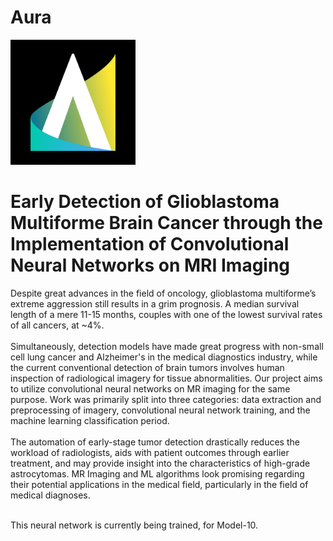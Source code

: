 # Aura
<img src="https://raw.githubusercontent.com/FrankWhoee/Aura/master/aura.png" alt="drawing" width="200"/>
<br>

# Early Detection of Glioblastoma Multiforme Brain Cancer through the Implementation of Convolutional Neural Networks on MRI Imaging

  Despite great advances in the field of oncology, glioblastoma multiforme’s extreme aggression still results in a grim prognosis. A median survival length of a mere 11-15 months, couples with one of the lowest survival rates of all cancers, at ~4%. <br><br>
  Simultaneously, detection models have made great progress with non-small cell lung cancer and Alzheimer's in the medical diagnostics industry, while the current conventional detection of brain tumors involves human inspection of radiological imagery for tissue abnormalities. Our project aims to utilize convolutional neural networks on MR imaging for the same purpose. Work was primarily split into three categories: data extraction and preprocessing of imagery, convolutional neural network training, and the machine learning classification period. <br><br>
  The automation of early-stage tumor detection drastically reduces the workload of radiologists, aids with patient outcomes through earlier treatment, and may provide insight into the characteristics of high-grade astrocytomas. MR Imaging and ML algorithms look promising regarding their potential applications in the medical field, particularly in the field of medical diagnoses. <br><br>

This neural network is currently being trained, for Model-10.
